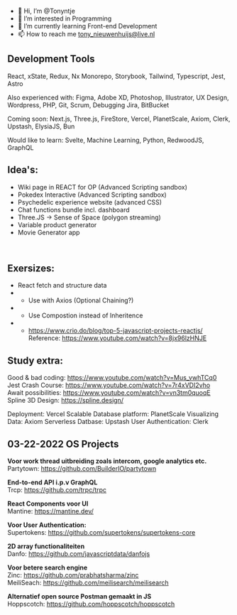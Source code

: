 - 👋 Hi, I’m @Tonyntje
- 👀 I’m interested in Programming
- 🌱 I’m currently learning Front-end Development
- 📫 How to reach me tony_nieuwenhuijs@live.nl

## Development Tools
React, xState, Redux, Nx Monorepo, Storybook, Tailwind, Typescript, Jest, Astro

Also experienced with:
Figma, Adobe XD, Photoshop, Illustrator, UX Design, Wordpress, PHP, Git, Scrum, Debugging
Jira, BitBucket

Coming soon:
Next.js, Three.js, FireStore, Vercel, PlanetScale, Axiom, Clerk, Upstash, ElysiaJS, Bun

Would like to learn:
Svelte, Machine Learning, Python, RedwoodJS, GraphQL

## Idea's:
- Wiki page in REACT for OP (Advanced Scripting sandbox)<br>
- Pokedex Interactive (Advanced Scripting sandbox)<br>
- Psychedelic experience website (advanced CSS)<br>
- Chat functions bundle incl. dashboard
- Three.JS -> Sense of Space (polygon streaming)
- Variable product generator
- Movie Generator app
<br>

## Exersizes:
- React fetch and structure data
- - Use with Axios (Optional Chaining?)
- - Use Compostion instead of Inheritence
- - https://www.crio.do/blog/top-5-javascript-projects-reactjs/
Reference: https://www.youtube.com/watch?v=8jx96lzHNJE

## Study extra:
Good & bad coding: https://www.youtube.com/watch?v=Mus_vwhTCq0<br>
Jest Crash Course: https://www.youtube.com/watch?v=7r4xVDI2vho<br>
Await possibilities: https://www.youtube.com/watch?v=vn3tm0quoqE<br>
Spline 3D Design: https://spline.design/
<br>

Deployment: Vercel
Scalable Database platform: PlanetScale
Visualizing Data: Axiom
Serverless Datbase: Upstash
User Authentication: Clerk

## 03-22-2022 OS Projects 
**Voor work thread uitbreiding zoals intercom, google analytics etc.**<br>
Partytown: https://github.com/BuilderIO/partytown<br>

**End-to-end API i.p.v GraphQL**<br>
Trcp: https://github.com/trpc/trpc<br>

**React Components voor UI**<br>
Mantine: https://mantine.dev/<br>

**Voor User Authentication:**<br>
Supertokens: https://github.com/supertokens/supertokens-core<br>

**2D array functionaliteiten**<br>
Danfo: https://github.com/javascriptdata/danfojs<br>

**Voor betere search engine**<br>
Zinc: https://github.com/prabhatsharma/zinc<br>
MeiliSeach: https://github.com/meilisearch/meilisearch<br>

**Alternatief open source Postman gemaakt in JS**<br>
Hoppscotch: https://github.com/hoppscotch/hoppscotch<br>

